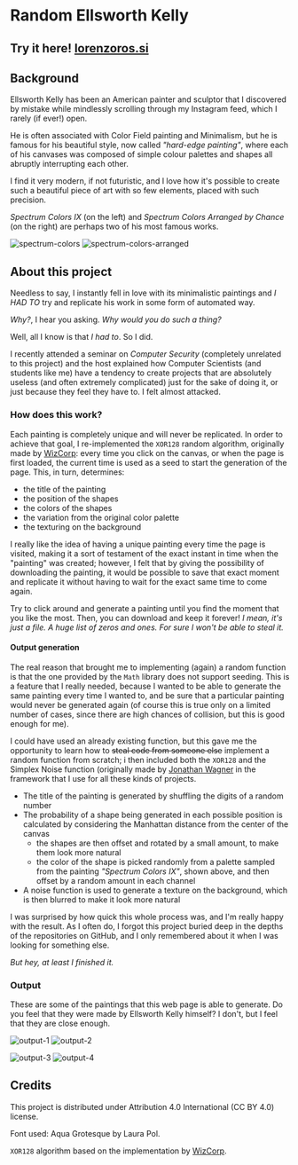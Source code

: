 # Random Ellsworth Kelly

## Try it here! [lorenzoros.si](https://www.lorenzoros.si/random-ellsworth-kelly)

## Background

Ellsworth Kelly has been an American painter and sculptor that I discovered by mistake while mindlessly scrolling through my Instagram feed, which I rarely (if ever!) open.

He is often associated with Color Field painting and Minimalism, but he is famous for his beautiful style, now called *"hard-edge painting"*, where each of his canvases was composed of simple colour palettes and shapes all abruptly interrupting each other.

I find it very modern, if not futuristic, and I love how it's possible to create such a beautiful piece of art with so few elements, placed with such precision.

*Spectrum Colors IX* (on the left) and *Spectrum Colors Arranged by Chance* (on the right) are perhaps two of his most famous works.

![spectrum-colors](sources/spectrum-IX-resized.png) ![spectrum-colors-arranged](sources/spectrum-colors-arranged-by-chance-2-resized.png)

## About this project

Needless to say, I instantly fell in love with its minimalistic paintings and *I HAD TO* try and replicate his work in some form of automated way.

*Why?*, I hear you asking.
*Why would you do such a thing?*

Well, all I know is that *I had to*.
So I did.

I recently attended a seminar on *Computer Security* (completely unrelated to this project) and the host explained how Computer Scientists (and students like me) have a tendency to create projects that are absolutely useless (and often extremely complicated) just for the sake of doing it, or just because they feel they have to.
I felt almost attacked.

### How does this work?

Each painting is completely unique and will never be replicated.
In order to achieve that goal, I re-implemented the `XOR128` random algorithm, originally made by [WizCorp](https://github.com/Wizcorp/xor128/):
every time you click on the canvas, or when the page is first loaded, the current time is used as a seed to start the generation of the page.
This, in turn, determines:

- the title of the painting
- the position of the shapes
- the colors of the shapes
- the variation from the original color palette
- the texturing on the background

I really like the idea of having a unique painting every time the page is visited, making it a sort of testament of the exact instant in time when the "painting" was created;
however, I felt that by giving the possibility of downloading the painting, it would be possible to save that exact moment and replicate it without having to wait for the exact same time to come again.

Try to click around and generate a painting until you find the moment that you like the most.
Then, you can download and keep it forever!
*I mean, it's just a file. A huge list of zeros and ones. For sure I won't be able to steal it.*

#### Output generation

The real reason that brought me to implementing (again) a random function is that the one provided by the `Math` library does not support seeding.
This is a feature that I really needed, because I wanted to be able to generate the same painting every time I wanted to, and be sure that a particular painting would never be generated again (of course this is true only on a limited number of cases, since there are high chances of collision, but this is good enough for me).

I could have used an already existing function, but this gave me the opportunity to learn how to ~~steal code from someone else~~ implement a random function from scratch;
i then included both the `XOR128` and the Simplex Noise function (originally made by [Jonathan Wagner](https://github.com/jwagner/simplex-noise.js) in the framework that I use for all these kinds of projects.

- The title of the painting is generated by shuffling the digits of a random number
- The probability of a shape being generated in each possible position is calculated by considering the Manhattan distance from the center of the canvas
  - the shapes are then offset and rotated by a small amount, to make them look more natural
  - the color of the shape is picked randomly from a palette sampled from the painting *"Spectrum Colors IX"*, shown above, and then offset by a random amount in each channel
- A noise function is used to generate a texture on the background, which is then blurred to make it look more natural

I was surprised by how quick this whole process was, and I'm really happy with the result.
As I often do, I forgot this project buried deep in the depths of the repositories on GitHub, and I only remembered about it when I was looking for something else.

*But hey, at least I finished it.*

### Output

These are some of the paintings that this web page is able to generate.
Do you feel that they were made by Ellsworth Kelly himself? I don't, but I feel that they are close enough.

![output-1](output/random-out-1-resized.png) ![output-2](output/random-out-2-resized.png)

![output-3](output/random-out-3-resized.png) ![output-4](output/random-out-4-resized.png)

## Credits

This project is distributed under Attribution 4.0 International (CC BY 4.0) license.

Font used: Aqua Grotesque by Laura Pol.

`XOR128` algorithm based on the implementation by [WizCorp](https://github.com/Wizcorp/xor128/).
